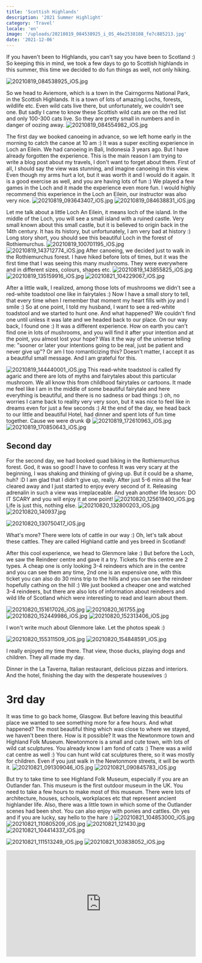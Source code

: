 ```yaml
---
title: 'Scottish Highlands'
description: '2021 Summer Highlight'
category: 'Travel'
locale: 'en'
image: '/uploads/20210819_084538925_i_OS_46e2538108_fe7c885213.jpg'
date: '2021-12-06'
---
```


If you haven't been to Highlands, you can't say you have been to Scotland :) So keeping this in mind, we took a few days to go to Scottish highlands in this summer, this time we decided to do fun things as well, not only hiking.

![20210819_084538925_iOS.jpg](/uploads/20210819_084538925_i_OS_46e2538108_fe7c885213.jpg)

So we head to Aviemore, which is a town in the Cairngorms National Park, in the Scottish Highlands. It is a town of lots of amazing Lochs, forests, wildlife etc. Even wild cats live there, but unfortunately, we couldn't see one. But sadly I came to know these Scottish wild cats are on the red list and only 100-300 cats live. So they are pretty small in numbers and in danger of oozing away.
![20210819_084554982_iOS.jpg](/uploads/20210819_084554982_i_OS_676e731965_c639fcce8b.jpg)

The first day we booked canoeing in advance, so we left home early in the morning to catch the canoe at 10 am :) It was a super exciting experience in Loch an Eilein. We had canoeing in Bali, Indonesia 3 years ago. But I have already forgotten the experience. This is the main reason I am trying to write a blog post about my travels, I don't want to forget about them.
First of all, I should say the view was stunning, and imagine canoeing in this view. Even though my arms hurt a lot, but it was worth it and I would do it again. It is a good exercise as well, and you are having lots of fun :) We played a few games in the Loch and it made the experience even more fun. I would highly recommend this experience in the Loch an Eilein, our instructor was also very nice.
![20210819_093643407_iOS.jpg](/uploads/20210819_093643407_i_OS_fcc902ec0b_888cdf1f65.jpg)
![20210819_084638831_iOS.jpg](/uploads/20210819_084638831_i_OS_ef55cf8fa4_cba8b52fca.jpg)

Let me talk about a little Loch An Eilein, it means loch of the island. In the middle of the Loch, you will see a small island with a ruined castle. Very small known about this small castle, but it is believed to origin back in the 14th century. It has its history, but unfortunately, I am very bad at history :) Long story short, you should see this beautiful Loch in the forest of Rothiemurchus.
![20210819_100701195_iOS.jpg](/uploads/20210819_100701195_i_OS_f24e9285b3_be22a51c3e.jpg)
![20210819_143712774_iOS.jpg](/uploads/20210819_143712774_i_OS_a7e4286bcd_3ce70cdf75.jpg)
After canoeing, we decided just to walk in the Rothiemurchus forest. I have hiked before lots of times, but it was the first time that I was seeing this many mushrooms. They were everywhere and in different sizes, colours, shapes etc.
![20210819_143855825_iOS.jpg](/uploads/20210819_143855825_i_OS_f8e0f8a491_d2ff60586e.jpg)
![20210819_135159916_iOS.jpg](/uploads/20210819_135159916_i_OS_b1b3ad2619_f6efedb585.jpg)
![20210821_104229067_iOS.jpg](/uploads/20210821_104229067_i_OS_ac1993cbf9_24f00f8af5.jpg)

 After a little walk, I realized, among those lots of mushrooms we didn't see a red-white toadstool one like in fairytales :) Now I have a small story to tell, that every time when I remember that moment my heart fills with joy and I smile :) So at one point, I told my husband, I want to see a red-white toadstool and we started to hunt one. And what happened? We couldn't find one until unless it was late and we headed back to our place. On our way back, I found one :) It was a different experience. How on earth you can't find one in lots of mushrooms, and you will find it after your intention and at the point, you almost lost your hope? Was it the way of the universe telling me: "sooner or later your intentions going to be real, just be patient and never give up"? Or am I too romanticizing this? Doesn't matter, I accept it as a beautiful small message. And I am grateful for this.

![20210819_144440001_iOS.jpg](/uploads/20210819_144440001_i_OS_0821d31223_0bed870b07.jpg)
This read-white toadstool is called fly agaric and there are lots of myths and fairytales about this particular mushroom. We all know this from childhood fairytales or cartoons. It made me feel like I am in the middle of some beautiful fairytale and here everything is beautiful, and there is no sadness or bad things :) oh, no worries I came back to reality very very soon, but it was nice to feel like in dreams even for just a few seconds :)
At the end of the day, we head back to our little and beautiful Hotel, had dinner and spent lots of fun time together. Cause we were drunk 😄
![20210819_172610963_iOS.jpg](/uploads/20210819_172610963_i_OS_d540060ea4_87e1b28687.jpg)
![20210819_170850643_iOS.jpg](/uploads/20210819_170850643_i_OS_2f40a78f04_eefd7d5283.jpg)

## Second day

For the second day, we had booked quad biking in the Rothiemurchus forest. God, it was so good! I have to confess It was very scary at the beginning, I was shaking and thinking of giving up. But it could be a shame, huh? :D I am glad that I didn't give up, really. After just 5-6 mins all the fear cleared away and I just started to enjoy every second of it. Releasing adrenalin in such a view was irreplaceable. And yeah another life lesson: DO IT SCARY and you will enjoy it at one point!
![20210820_125619400_iOS.jpg](/uploads/20210820_125619400_i_OS_05f15d94e0_a7fe1af2d5.jpg)
Life is just this, nothing else.
![20210820_132800203_iOS.jpg](/uploads/20210820_132800203_i_OS_0afde643c8_f6c4659abe.jpg)
![20210820_140937.jpg](/uploads/20210820_140937_ab576ef91f_b96f42a7fe.jpg)

![20210820_130750417_iOS.jpg](/uploads/20210820_130750417_i_OS_2fbb88f581_bad37bf15c.jpg)

 What's more? There were lots of cattle in our way :) Oh, let's talk about these cattles. They are called Highland cattle and yes breed in Scotland!

After this cool experience, we head to Glenmore lake :) But before the Loch, we saw the Reindeer centre and gave it a try. Tickets for this centre are 2 types. A cheap one is only looking 3-4 reindeers which are in the centre and you can see them any time, 2nd one is an expensive one, with this ticket you can also do 30 mins trip to the hills and you can see the reindeer hopefully cathing on the hill :) We just booked a cheaper one and watched 3-4 reindeers, but there are also lots of information about reindeers and wild life of Scotland which were interesting to read and learn about them.

![20210820_151617026_iOS.jpg](/uploads/20210820_151617026_i_OS_892069713c_52bc6c9298.jpg)
![20210820_161755.jpg](/uploads/20210820_161755_8641c61c4e_cbca1d7062.jpg)
![20210820_152449986_iOS.jpg](/uploads/20210820_152449986_i_OS_ec4099df27_0e7154a9aa.jpg)
![20210820_152313406_iOS.jpg](/uploads/20210820_152313406_i_OS_f5fdb4c0b8_ef7c030628.jpg)

I won't write much about Glenmore lake. Let the photos speak :)

![20210820_155311509_iOS.jpg](/uploads/20210820_155311509_i_OS_00c1d9226a_f42f882e57.jpg)
![20210820_154848591_iOS.jpg](/uploads/20210820_154848591_i_OS_cb37240220_3f42dcdc1a.jpg)

I really enjoyed my time there. That view, those ducks, playing dogs and children. They all made my day.

Dinner in the La Taverna, Italian restaurant, delicious pizzas and interiors. And the hotel, finishing the day with the desperate housewives :)

# 3rd day

It was time to go back home, Glasgow. But before leaving this beautiful place we wanted to see something more for a few hours. And what happened? The most beautiful thing which was close to where we stayed, we haven't been there. How is it possible? It was the Newtonmore town and Highland Folk Museum. Newtonmore is a small and cute town, with lots of wild cat sculptures. You already know I am fond of cats :) There was a wild cat centre as well :) You can hunt wild cat sculptures there, so it was mostly for children. Even if you just walk in the Newtonmore streets, it will be worth it.
![20210821_091309046_iOS.jpg](/uploads/20210821_091309046_i_OS_50b5850e90_068c5c3516.jpg)
![20210821_090845783_iOS.jpg](/uploads/20210821_090845783_i_OS_c9312e49b8_b500842819.jpg)

 But try to take time to see Highland Folk Museum, especially if you are an Outlander fan. This museum is the first outdoor museum in the UK. You need to take a few hours to make most of this museum. There were lots of architecture, houses, schools, workplaces etc that represent ancient highlander life. Also, there was a little town in which some of the Outlander scenes had been shot. You can also enjoy with ponies and cattles. Oh yes and if you are lucky, say hello to the hare :)
![20210821_104853000_iOS.jpg](/uploads/20210821_104853000_i_OS_d60554de82_5c57fd688d.jpg)
![20210821_110805209_iOS.jpg](/uploads/20210821_110805209_i_OS_cc37b63908_1b9e756d55.jpg)
![20210821_121430.jpg](/uploads/20210821_121430_7cbc11f6d5_4ba09193eb.jpg)
![20210821_104414337_iOS.jpg](/uploads/20210821_104414337_i_OS_f47ca446d2_60434e8f7e.jpg)

![20210821_111513249_iOS.jpg](/uploads/20210821_111513249_i_OS_a03cf66d8f_fa33f8a00b.jpg)
![20210821_103838052_iOS.jpg](/uploads/20210821_103838052_i_OS_5c1b992b1b_915167e6a2.jpg)

<style>.embed-container { position: relative; padding-bottom: 56.25%; height: 0; overflow: hidden; max-width: 100%; } .embed-container iframe, .embed-container object, .embed-container embed { position: absolute; top: 0; left: 0; width: 100%; height: 100%; }</style><div class='embed-container'><iframe src='https://www.youtube.com/embed/y4hAuXXIHko' frameborder='0' allowfullscreen></iframe></div>
